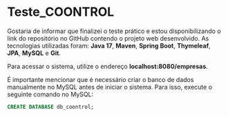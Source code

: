 # Teste_COONTROL

Gostaria de informar que finalizei o teste prático e estou disponibilizando o link do repositório no GitHub contendo o projeto web desenvolvido. As tecnologias utilizadas foram: **Java 17**, **Maven**, **Spring Boot**, **Thymeleaf**, **JPA**, **MySQL** e **Git**.

Para acessar o sistema, utilize o endereço **localhost:8080/empresas**.

É importante mencionar que é necessário criar o banco de dados manualmente no MySQL antes de iniciar o sistema. Para isso, execute o seguinte comando no MySQL:

```sql
CREATE DATABASE db_coontrol;
